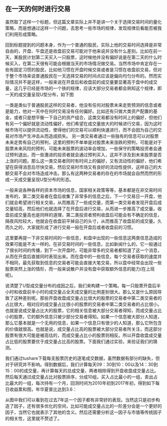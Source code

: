 ## 在一天的何时进行交易
虽然取了这样一个标题，但这篇文章实际上并不是讲一个关于选择交易时间的量化策略，而是想通过这样一个问题，去思考一些市场的规律，发现规律后看能否被我们利用形成策略。

回到标题提到的问题本身，作为一个普通的股民，实际上他的交易时间选择是非常自由的，开盘、午盘还是收盘前交易可能对于他来说并没有什么差别。比如在前一天，某股民计划第二天买入一只股票，这时候他并没有偏好说是在第二天的什么时候买入，在第二天很有可能会根据当天的市场情况做交易。当然市场中肯定存在一些有固定习惯的股民，比如他习惯在开盘时候交易或者是习惯在收盘前交易，但对于整个市场来说普通股民在一天选择交易的时间点应该是偏向均匀分布的。然而实际情况并不是这样，一般来说在开盘后和收盘前的成交量要显著高于盘中的成交量，这几乎已经是市场的一个铁的规律，应该大部分交易者都会熟知这个规律，即一天的成交量呈现U型分布，如下图

一类是类似于普通股民这样的交易者，他没有任何对股票未来走势预测的信息或者是能力，他对一天中在何时交易没有任何偏好。比如还有只做大类资产配置的基金，或者只是想平衡一下自己的资产组合，这类交易都没有时间上的偏好，但他们有另一个偏好就是流动性偏好，他们希望在成交量放大的时候进行交易，因为这时候市场可以提供流动性，使得他们的交易可以顺利快速进行，而不会因为自己的交易对市场产生冲击从而造成损失。
另一类交易者通过一些独有的信息可以对股票未来走势有自己的预判，这里的预判不单单是对股票未来涨跌的预判，可能是对于股票未来风险的预判，可能未来股票的波动率会增加，一些保守的策略投资者会通过预判退出，而一些激进的投资者就会通过预判买入，这并不涉及到未来股票是否上涨的问题。那么这一类交易者同时有时间上的偏好，又有流动性的偏好，他们希望在获得消息后尽快交易，然后交易时市场又有良好的流动性提供，这样自己的大额交易不会对市场造成冲击。那么有这两种交易者的存在的市场就会自然而然的形成一天成交量呈现U型分布的形态。

一般来说各种各样的资本市场的信息，国家相关政策等等，基本都是在非交易时间发布的，第二类交易者在盘后收集了非常多的信息之后，下一个交易日一开盘，他们就会希望进行相关交易，从而推高了一些成交量，而第一类交易者发现开盘后成交量较高，然后他们也就选择了在开盘后进行交易，从而进一步推高了成交量。收盘前成交量高也是同样的道理，第二类投资者预判收盘后可能会有不确定的信息，隔夜风险较大，他就会在收盘前平掉自己的头寸，从而推高了收盘前的成交量。久而久之的，大家就形成了进行交易一般在开盘后或者收盘前的习惯。

这里要再提一下非交易时间的一些信息，和盘中出现的一些信息这两类信息造成的效果可能是不太一样的。在非交易时间的一些信息，比如新闻什么的，它一般通过了很长时间的传播，到下一次开盘时，可能非常多的交易者都知道了这一个消息，从而在开盘后直接同时表现出来。而在盘中的一些信息，每个交易者获取的速度并不相同，最先获取到信息的交易者可能会直接大笔交易，所以盘中经常会出现一些股票突然上涨的情形，而一般来说散户并没有盘中获取额外信息的能力(在上班呢)。

说清楚了U型成交量分布的成因之后，我们来构建一个策略。每一只股票开盘后半小时和收盘前半小时的成交量占全天成交量的比例差别很大。那么又是什么原因导致了这种差别呢。那些开盘收盘成交量占比很大的股票的交易者中第二类交易者的占比很大，相对应的成交量占比很小的股票的交易者中第二类交易者的占比很小。也就是说成交量占比大的股票，它的相关信息被大部分交易者得知，而成交量占比小的股票，它的额外信息只被少部分交易者得知。如果一个信息被大部分人知道，那么它基本就是一个无用的信息，如果一个信息只有很少的人知道，那么它所包含的价值就很高。也就是说，成交量占比高的股票被大部分交易者所关注，而这部分股票有很大可能是被高估的，而成交量占比小的股票则相反。所以开盘收盘成交量占比低的股票要优于成交量占比高的股票。下面我们通过实验，来验证我们的猜测。

我们通过tushare下载每支股票历史的逐笔成交数据，虽然数据有部分的缺失，但对于研究并不影响。得到数据后，我们计算每天09：30到10：00以及14：30到15：00的成交量，再计算每天的总成交量，两者相除得到开盘收盘成交量占比。然后每天通过成交量占比对股票排序，分成10组，买入占比最小的一组，卖出占比最大的一组，每次持有一个月，回测时间为2010年初到2017年初，得到如下每日收益累和图，年华夏普比达到3.6：

从图中我们可以看到在过去7年这一个因子都有非常好的表现。当然这只是初步构造了因子，还有很多优化的空间，比如可能成交量占比的一阶差分会是一个更好的因子，当然它也就表示了其他的含义。然后还需要分析这一因子与市值等传统因子的相关性，这里就不赘述了。
